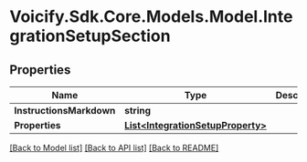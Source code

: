 # Voicify.Sdk.Core.Models.Model.IntegrationSetupSection
## Properties

Name | Type | Description | Notes
------------ | ------------- | ------------- | -------------
**InstructionsMarkdown** | **string** |  | [optional] 
**Properties** | [**List&lt;IntegrationSetupProperty&gt;**](IntegrationSetupProperty.md) |  | [optional] 

[[Back to Model list]](../README.md#documentation-for-models) [[Back to API list]](../README.md#documentation-for-api-endpoints) [[Back to README]](../README.md)

